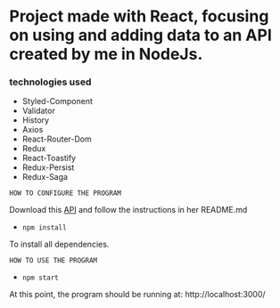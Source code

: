# Project made with React, focusing on using and adding data to an API created by me in NodeJs.

### technologies used
- Styled-Component
- Validator
- History
- Axios
- React-Router-Dom
- Redux
- React-Toastify
- Redux-Persist
- Redux-Saga

``
HOW TO CONFIGURE THE PROGRAM
``

Download this [API](https://github.com/Gabriel-Rabeloo/api_rest) and follow the instructions in her README.md

 - `npm install`

  To install all dependencies.

``
HOW TO USE THE PROGRAM
``

 - `npm start`

At this point, the program should be running at: http://localhost:3000/
